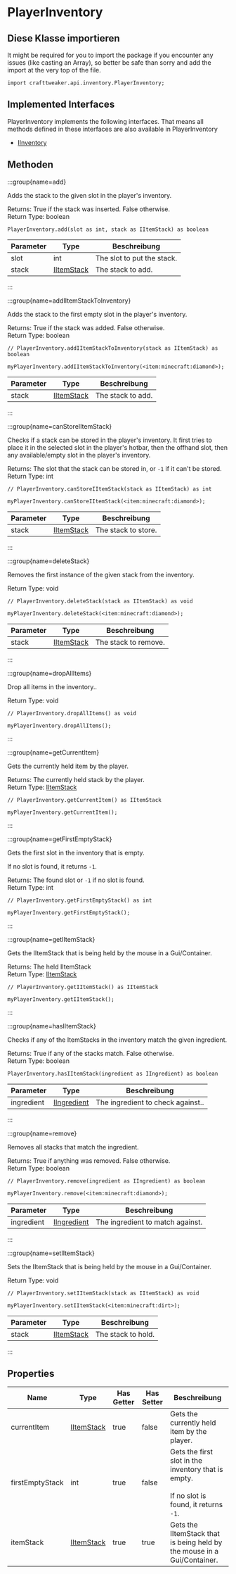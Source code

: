 # PlayerInventory

## Diese Klasse importieren

It might be required for you to import the package if you encounter any issues (like casting an Array), so better be safe than sorry and add the import at the very top of the file.
```zenscript
import crafttweaker.api.inventory.PlayerInventory;
```


## Implemented Interfaces
PlayerInventory implements the following interfaces. That means all methods defined in these interfaces are also available in PlayerInventory

- [IInventory](/vanilla/api/inventory/IInventory)

## Methoden

:::group{name=add}

Adds the stack to the given slot in the player's inventory.

Returns: True if the stack was inserted. False otherwise.  
Return Type: boolean

```zenscript
PlayerInventory.add(slot as int, stack as IItemStack) as boolean
```

| Parameter | Type                                        | Beschreibung               |
| --------- | ------------------------------------------- | -------------------------- |
| slot      | int                                         | The slot to put the stack. |
| stack     | [IItemStack](/vanilla/api/items/IItemStack) | The stack to add.          |


:::

:::group{name=addIItemStackToInventory}

Adds the stack to the first empty slot in the player's inventory.

Returns: True if the stack was added. False otherwise.  
Return Type: boolean

```zenscript
// PlayerInventory.addIItemStackToInventory(stack as IItemStack) as boolean

myPlayerInventory.addIItemStackToInventory(<item:minecraft:diamond>);
```

| Parameter | Type                                        | Beschreibung      |
| --------- | ------------------------------------------- | ----------------- |
| stack     | [IItemStack](/vanilla/api/items/IItemStack) | The stack to add. |


:::

:::group{name=canStoreIItemStack}

Checks if a stack can be stored in the player's inventory. It first tries to place it in the selected slot in the player's hotbar, then the offhand slot, then any available/empty slot in the player's inventory.

Returns: The slot that the stack can be stored in, or `-1` if it can't be stored.  
Return Type: int

```zenscript
// PlayerInventory.canStoreIItemStack(stack as IItemStack) as int

myPlayerInventory.canStoreIItemStack(<item:minecraft:diamond>);
```

| Parameter | Type                                        | Beschreibung        |
| --------- | ------------------------------------------- | ------------------- |
| stack     | [IItemStack](/vanilla/api/items/IItemStack) | The stack to store. |


:::

:::group{name=deleteStack}

Removes the first instance of the given stack from the inventory.

Return Type: void

```zenscript
// PlayerInventory.deleteStack(stack as IItemStack) as void

myPlayerInventory.deleteStack(<item:minecraft:diamond>);
```

| Parameter | Type                                        | Beschreibung         |
| --------- | ------------------------------------------- | -------------------- |
| stack     | [IItemStack](/vanilla/api/items/IItemStack) | The stack to remove. |


:::

:::group{name=dropAllItems}

Drop all items in the inventory..

Return Type: void

```zenscript
// PlayerInventory.dropAllItems() as void

myPlayerInventory.dropAllItems();
```

:::

:::group{name=getCurrentItem}

Gets the currently held item by the player.

Returns: The currently held stack by the player.  
Return Type: [IItemStack](/vanilla/api/items/IItemStack)

```zenscript
// PlayerInventory.getCurrentItem() as IItemStack

myPlayerInventory.getCurrentItem();
```

:::

:::group{name=getFirstEmptyStack}

Gets the first slot in the inventory that is empty.

 If no slot is found, it returns `-1`.

Returns: The found slot or `-1` if no slot is found.  
Return Type: int

```zenscript
// PlayerInventory.getFirstEmptyStack() as int

myPlayerInventory.getFirstEmptyStack();
```

:::

:::group{name=getIItemStack}

Gets the IItemStack that is being held by the mouse in a Gui/Container.

Returns: The held IItemStack  
Return Type: [IItemStack](/vanilla/api/items/IItemStack)

```zenscript
// PlayerInventory.getIItemStack() as IItemStack

myPlayerInventory.getIItemStack();
```

:::

:::group{name=hasIItemStack}

Checks if any of the ItemStacks in the inventory match the given ingredient.

Returns: True if any of the stacks match. False otherwise.  
Return Type: boolean

```zenscript
PlayerInventory.hasIItemStack(ingredient as IIngredient) as boolean
```

| Parameter  | Type                                          | Beschreibung                      |
| ---------- | --------------------------------------------- | --------------------------------- |
| ingredient | [IIngredient](/vanilla/api/items/IIngredient) | The ingredient to check against.. |


:::

:::group{name=remove}

Removes all stacks that match the ingredient.

Returns: True if anything was removed. False otherwise.  
Return Type: boolean

```zenscript
// PlayerInventory.remove(ingredient as IIngredient) as boolean

myPlayerInventory.remove(<item:minecraft:diamond>);
```

| Parameter  | Type                                          | Beschreibung                     |
| ---------- | --------------------------------------------- | -------------------------------- |
| ingredient | [IIngredient](/vanilla/api/items/IIngredient) | The ingredient to match against. |


:::

:::group{name=setIItemStack}

Sets the IItemStack that is being held by the mouse in a Gui/Container.

Return Type: void

```zenscript
// PlayerInventory.setIItemStack(stack as IItemStack) as void

myPlayerInventory.setIItemStack(<item:minecraft:dirt>);
```

| Parameter | Type                                        | Beschreibung       |
| --------- | ------------------------------------------- | ------------------ |
| stack     | [IItemStack](/vanilla/api/items/IItemStack) | The stack to hold. |


:::


## Properties

| Name            | Type                                        | Has Getter | Has Setter | Beschreibung                                                                                                          |
| --------------- | ------------------------------------------- | ---------- | ---------- | --------------------------------------------------------------------------------------------------------------------- |
| currentItem     | [IItemStack](/vanilla/api/items/IItemStack) | true       | false      | Gets the currently held item by the player.                                                                           |
| firstEmptyStack | int                                         | true       | false      | Gets the first slot in the inventory that is empty. <br />  <br />  If no slot is found, it returns `-1`. |
| itemStack       | [IItemStack](/vanilla/api/items/IItemStack) | true       | true       | Gets the IItemStack that is being held by the mouse in a Gui/Container.                                               |

